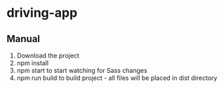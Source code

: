 # driving-app

## Manual

1. Download the project
2. npm install
3. npm start to start watching for Sass changes
4. npm run build to build project - all files will be placed in dist directory
